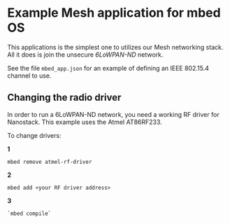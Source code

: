 # Example Mesh application for mbed OS

This applications is the simplest one to utilizes our Mesh networking stack. All it does is join the unsecure *6LoWPAN-ND* network.

See the file `mbed_app.json` for an example of defining an IEEE 802.15.4 channel to use.

## Changing the radio driver

In order to run a 6LoWPAN-ND network, you need a working RF driver for Nanostack. This example uses the Atmel AT86RF233. 

To change drivers:

__1__

```
mbed remove atmel-rf-driver
```

__2__

```
mbed add <your RF driver address>
```

__3__

```
`mbed compile`
```
